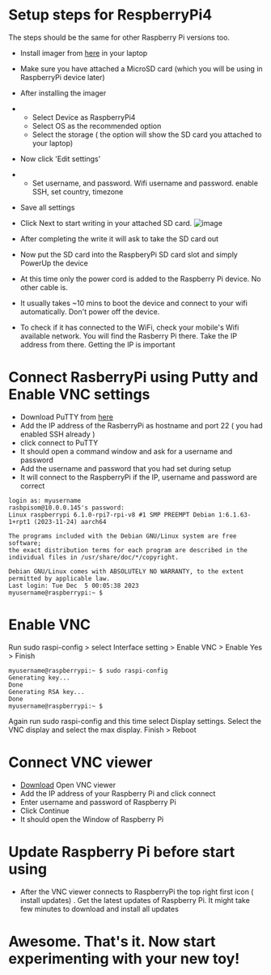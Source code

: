 
# Setup steps for RespberryPi4
The steps should be the same for other Raspberry Pi versions too.

- Install imager from [here](https://www.raspberrypi.com/software/) in your laptop
- Make sure you have attached a MicroSD card (which you will be using in RaspberryPi device later)
- After installing the imager
- - Select Device as RaspberryPi4
  - Select OS as the recommended option
  - Select the storage ( the option will show the SD card you attached to your laptop)
- Now click 'Edit settings'
- - Set username, and password. Wifi username and password. enable SSH, set country, timezone
- Save all settings
- Click Next to start writing in your attached SD card.
![image](https://github.com/e2eSolutionArchitect/RaspberryPi/assets/62712515/b8d11502-e4ad-463e-b6c7-5d70b9e72913)

- After completing the write it will ask to take the SD card out
- Now put the SD card into the RaspberyPi SD card slot and simply PowerUp the device
- At this time only the power cord is added to the Raspberry Pi device. No other cable is.
- It usually takes ~10 mins to boot the device and connect to your wifi automatically. Don't power off the device.
- To check if it has connected to the WiFi, check your mobile's Wifi  available network. You will find the Rasberry Pi there. Take the IP address from there. Getting the IP is important

# Connect RasberryPi using Putty and Enable VNC settings

- Download PuTTY from [here](https://www.putty.org/)
- Add the IP address of the RasberryPi as hostname and port 22 ( you had enabled SSH already )
- click connect to PuTTY
- It should open a command window and ask for a username and password
- Add the username and password that you had set during setup
- It will connect to the RaspberryPi if the IP, username and password are correct

```
login as: myusername
rasbpisom@10.0.0.145's password:
Linux raspberrypi 6.1.0-rpi7-rpi-v8 #1 SMP PREEMPT Debian 1:6.1.63-1+rpt1 (2023-11-24) aarch64

The programs included with the Debian GNU/Linux system are free software;
the exact distribution terms for each program are described in the
individual files in /usr/share/doc/*/copyright.

Debian GNU/Linux comes with ABSOLUTELY NO WARRANTY, to the extent
permitted by applicable law.
Last login: Tue Dec  5 00:05:38 2023
myusername@raspberrypi:~ $

```

# Enable VNC 
Run sudo raspi-config > select Interface setting > Enable VNC > Enable Yes > Finish

```
myusername@raspberrypi:~ $ sudo raspi-config
Generating key...
Done
Generating RSA key...
Done
myusername@raspberrypi:~ $
```
Again run sudo raspi-config and this time select Display settings.
Select the VNC display and select the max display. Finish > Reboot

# Connect VNC viewer

- [Download](https://www.realvnc.com/en/connect/download/viewer/) Open VNC viewer
- Add the IP address of your Raspberry Pi and click connect
- Enter username and password of Raspberry Pi
- Click Continue
- It should open the Window of Raspberry Pi

# Update Raspberry Pi before start using
- After the VNC viewer connects to RaspberryPi the top right first icon ( install updates) . Get the latest updates of Raspberry Pi. It might take few minutes to download and install all updates

# Awesome. That's it. Now start experimenting with your new toy!

